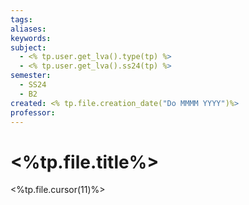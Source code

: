 ```yaml
---
tags: 
aliases: 
keywords: 
subject:
  - <% tp.user.get_lva().type(tp) %>
  - <% tp.user.get_lva().ss24(tp) %>
semester:
  - SS24
  - B2
created: <% tp.file.creation_date("Do MMMM YYYY")%>
professor:
---
```

 

# <%tp.file.title%>

<%tp.file.cursor(11)%>
